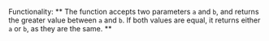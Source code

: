 Functionality: ** The function accepts two parameters `a` and `b`, and returns the greater value between `a` and `b`. If both values are equal, it returns either `a` or `b`, as they are the same. **